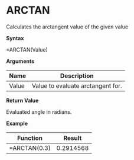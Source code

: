 # ARCTAN

Calculates the arctangent value of the given value

**Syntax**

=ARCTAN(Value)

**Arguments**

| Name  | Description                       |
|-------|-----------------------------------|
| Value | Value to evaluate arctangent for. |

**Return Value**

Evaluated angle in radians.

**Example**

| Function     | Result    |
|--------------|-----------|
| =ARCTAN(0.3) | 0.2914568 |
